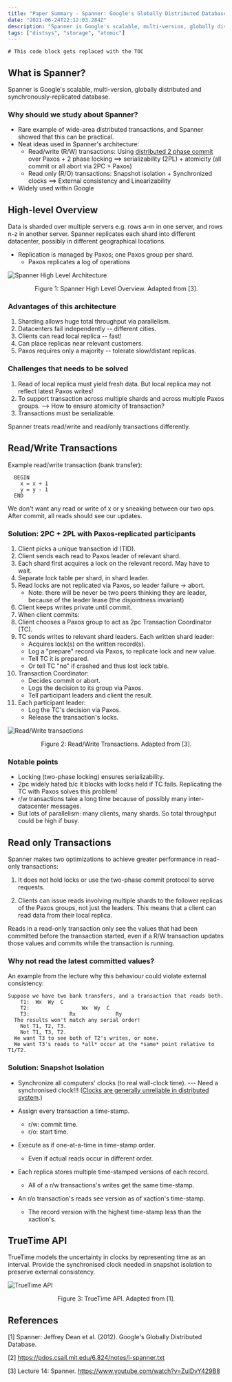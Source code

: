 ```yaml
---
title: "Paper Summary - Spanner: Google's Globally Distributed Database (2012)"
date: "2021-06-24T22:12:03.284Z"
description: "Spanner is Google's scalable, multi-version, globally distributed and synchronously-replicated database. Rare example of wide-area distributed transactions, and Spanner showed that this can be practical..."
tags: ["distsys", "storage", "atomic"]
---
```


```toc
# This code block gets replaced with the TOC
```

## What is Spanner? 

Spanner is Google's scalable, multi-version, globally distributed and synchronously-replicated database.

### Why should we study about Spanner? 

- Rare example of wide-area distributed transactions, and Spanner showed that this can be practical. 
- Neat ideas used in Spanner's architecture: 
  - Read/write (R/W) transactions: Using [distributed 2 phase commit](https://ocw.mit.edu/resources/res-6-004-principles-of-computer-system-design-an-introduction-spring-2009/online-textbook/) over Paxos + 2 phase locking ==> serializability (2PL) + atomicity (all commit or all abort via 2PC + Paxos)
  -  Read only (R/O) transactions: Snapshot isolation + Synchronized clocks ==> External consistency and Linearizability 
- Widely used within Google

## High-level Overview 

Data is sharded over multiple servers e.g. rows a-m in one server, and rows n-z in another server. Spanner replicates each shard into different datacenter, possibly in different geographical locations. 
- Replication is managed by Paxos; one Paxos group per shard. 
  - Paxos replicates a log of operations 

![Spanner High Level Architecture](./spanner-high-level.png)
<p style="text-align: center;">Figure 1: Spanner High Level Overview. Adapted from [3].</p>

### Advantages of this architecture
1. Sharding allows huge total throughput via parallelism.
2. Datacenters fail independently -- different cities.
3. Clients can read local replica -- fast!
4. Can place replicas near relevant customers.
5. Paxos requires only a majority -- tolerate slow/distant replicas.

### Challenges that needs to be solved
1. Read of local replica must yield fresh data. But local replica may not reflect latest Paxos writes!
2. To support transaction across multiple shards and across multiple Paxos groups. --> How to ensure atomicity of transaction?
3. Transactions must be serializable.

Spanner treats read/write and read/only transactions differently.

## Read/Write Transactions
Example read/write transaction (bank transfer):
```
  BEGIN
    x = x + 1
    y = y - 1
  END
```
We don't want any read or write of x or y sneaking between our two ops.
After commit, all reads should see our updates.


### Solution: 2PC + 2PL with Paxos-replicated participants
1. Client picks a unique transaction id (TID).
2. Client sends each read to Paxos leader of relevant shard.
3. Each shard first acquires a lock on the relevant record. May have to wait.
4. Separate lock table per shard, in shard leader.
5. Read locks are not replicated via Paxos, so leader failure -> abort.
    - Note: there will be never be two peers thinking they are leader, because of the leader lease (the disjointness invariant)
6. Client keeps writes private until commit.
7. When client commits:
8. Client chooses a Paxos group to act as 2pc Transaction Coordinator (TC).
9. TC sends writes to relevant shard leaders. Each written shard leader:
    - Acquires lock(s) on the written record(s).
    - Log a "prepare" record via Paxos, to replicate lock and new value.
    - Tell TC it is prepared.
    - Or tell TC "no" if crashed and thus lost lock table.
10. Transaction Coordinator:
    - Decides commit or abort.
    - Logs the decision to its group via Paxos.
    - Tell participant leaders and client the result.
11. Each participant leader:
    - Log the TC's decision via Paxos.
    - Release the transaction's locks.

![Read/Write transactions](./rw-xacts.png)
<p style="text-align: center;">Figure 2: Read/Write Transactions. Adapted from [3].</p>

### Notable points
- Locking (two-phase locking) ensures serializability.
- 2pc widely hated b/c it blocks with locks held if TC fails. Replicating the TC with Paxos solves this problem!
- r/w transactions take a long time because of possibly many inter-datacenter messages. 
- But lots of parallelism: many clients, many shards. So total throughput could be high if busy.

## Read only Transactions

Spanner makes two optimizations to achieve greater performance in read-only transactions:

1. It does not hold locks or use the two-phase commit protocol to serve requests.

2. Clients can issue reads involving multiple shards to the follower replicas of the Paxos groups, not just the leaders. This means that a client can read data from their local replica.

Reads in a read-only transaction only see the values that had been committed before the transaction started, even if a R/W transaction updates those values and commits while the transaction is running.

### Why not read the latest committed values? 
An example from the lecture why this behaviour could violate external consistency: 

```
Suppose we have two bank transfers, and a transaction that reads both.
    T1:  Wx  Wy  C
    T2:                 Wx  Wy  C
    T3:             Rx             Ry
  The results won't match any serial order!
    Not T1, T2, T3.
    Not T1, T3, T2.
  We want T3 to see both of T2's writes, or none.
  We want T3's reads to *all* occur at the *same* point relative to T1/T2.
```

### Solution: Snapshot Isolation
- Synchronize all computers' clocks (to real wall-clock time). --- Need a synchronised clock!!! ([Clocks are generally unreliable in distributed system](https://timilearning.com/posts/ddia/part-two/chapter-8/#unreliable-clocks).)

- Assign every transaction a time-stamp.
    - r/w: commit time.
    - r/o: start time.
  
- Execute as if one-at-a-time in time-stamp order.
    - Even if actual reads occur in different order.
- Each replica stores multiple time-stamped versions of each record.
    - All of a r/w transactions's writes get the same time-stamp.
- An r/o transaction's reads see version as of xaction's time-stamp.
    - The record version with the highest time-stamp less than the xaction's.

## TrueTime API
TrueTime models the uncertainty in clocks by representing time as an interval. Provide the synchronised clock needed in snapshot isolation to preserve external consistency. 

![TrueTime API](./truetime.png)
<p style="text-align: center;">Figure 3: TrueTime API. Adapted from [1].</p>


## References
[1] Spanner: Jeffrey Dean et al. (2012). Google's Globally Distributed Database. 

[2] https://pdos.csail.mit.edu/6.824/notes/l-spanner.txt

[3] Lecture 14: Spanner. https://www.youtube.com/watch?v=ZulDvY429B8
